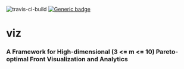 ![travis-ci-build](https://travis-ci.com/chudur-budur/viz.svg?branch=master) [![Generic badge](https://img.shields.io/badge/Python-3.7.5-green.svg)](https://shields.io/)
# viz
### A Framework for High-dimensional (3 <= m <= 10) Pareto-optimal Front Visualization and Analytics
